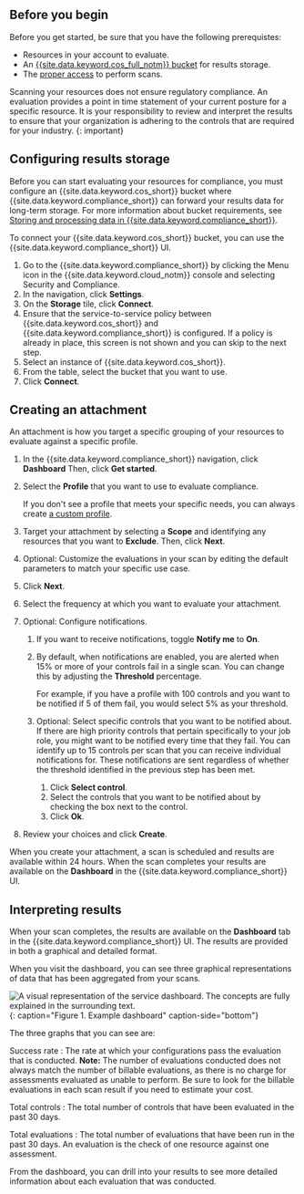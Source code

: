 ## Before you begin

Before you get started, be sure that you have the following prerequistes:

- Resources in your account to evaluate.
- An [{{site.data.keyword.cos_full_notm}} bucket](/docs/security-compliance?topic=security-compliance-storage) for results storage.
- The [proper access](/docs/security-compliance?topic=security-compliance-assign-roles) to perform scans.

Scanning your resources does not ensure regulatory compliance. An evaluation provides a point in time statement of your current posture for a specific resource. It is your responsibility to review and interpret the results to ensure that your organization is adhering to the controls that are required for your industry.
{: important}


## Configuring results storage


Before you can start evaluating your resources for compliance, you must configure an {{site.data.keyword.cos_short}} bucket where {{site.data.keyword.compliance_short}} can forward your results data for long-term storage. For more information about bucket requirements, see [Storing and processing data in {{site.data.keyword.compliance_short}}](/docs/security-compliance?topic=security-compliance-storage).

To connect your {{site.data.keyword.cos_short}} bucket, you can use the {{site.data.keyword.compliance_short}} UI.

1. Go to the {{site.data.keyword.compliance_short}} by clicking the Menu icon in the {{site.data.keyword.cloud_notm}} console and selecting Security and Compliance.
2. In the navigation, click **Settings**.
3. On the **Storage** tile, click **Connect**.
4. Ensure that the service-to-service policy between {{site.data.keyword.cos_short}} and {{site.data.keyword.compliance_short}} is configured. If a policy is already in place, this screen is not shown and you can skip to the next step.
5. Select an instance of {{site.data.keyword.cos_short}}.
6. From the table, select the bucket that you want to use.
7. Click **Connect**.


## Creating an attachment


An attachment is how you target a specific grouping of your resources to evaluate against a specific profile.

1. In the {{site.data.keyword.compliance_short}} navigation, click **Dashboard** Then, click **Get started**.
2. Select the **Profile** that you want to use to evaluate compliance.

   If you don't see a profile that meets your specific needs, you can always create [a custom profile](/docs/security-compliance?topic=security-compliance-build-custom-profiles).

3. Target your attachment by selecting a **Scope** and identifying any resources that you want to **Exclude**. Then, click **Next**.
4. Optional: Customize the evaluations in your scan by editing the default parameters to match your specific use case.
5. Click **Next**.
6. Select the frequency at which you want to evaluate your attachment.
7. Optional: Configure notifications.
   1. If you want to receive notifications, toggle **Notify me** to **On**.
   2. By default, when notifications are enabled, you are alerted when 15% or more of your controls fail in a single scan. You can change this by adjusting the **Threshold** percentage.

      For example, if you have a profile with 100 controls and you want to be notified if 5 of them fail, you would select 5% as your threshold.

   3. Optional: Select specific controls that you want to be notified about.
      If there are high priority controls that pertain specifically to your job role, you might want to be notified every time that they fail. You can identify up to 15 controls per scan that you can receive individual notifications for. These notifications are sent regardless of whether the threshold identified in the previous step has been met.
      1. Click **Select control**.
      2. Select the controls that you want to be notified about by checking the box next to the control.
      3. Click **Ok**.
8. Review your choices and click **Create**.

When you create your attachment, a scan is scheduled and results are available within 24 hours. When the scan completes your results are available on the **Dashboard** in the {{site.data.keyword.compliance_short}} UI.


## Interpreting results


When your scan completes, the results are available on the **Dashboard** tab in the {{site.data.keyword.compliance_short}} UI. The results are provided in both a graphical and detailed format.

When you visit the dashboard, you can see three graphical representations of data that has been aggregated from your scans.

![A visual representation of the service dashboard. The concepts are fully explained in the surrounding text.](images/dashboard.svg){: caption="Figure 1. Example dashboard" caption-side="bottom"}

The three graphs that you can see are:

Success rate
:   The rate at which your configurations pass the evaluation that is conducted. **Note:** The number of evaluations conducted does not always match the number of billable evaluations, as there is no charge for assessments evaluated as unable to perform. Be sure to look for the billable evaluations in each scan result if you need to estimate your cost.

Total controls
:   The total number of controls that have been evaluated in the past 30 days.

Total evaluations
:   The total number of evaluations that have been run in the past 30 days. An evaluation is the check of one resource against one assessment.

From the dashboard, you can drill into your results to see more detailed information about each evaluation that was conducted.
